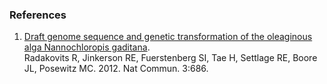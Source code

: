 ### References

1.  [Draft genome sequence and genetic transformation of the oleaginous
    alga Nannochloropis
    gaditana](http://europepmc.org/abstract/MED/22353717).\
    Radakovits R, Jinkerson RE, Fuerstenberg SI, Tae H, Settlage RE,
    Boore JL, Posewitz MC. 2012. Nat Commun. 3:686.
